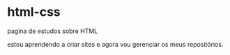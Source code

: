 # html-css
 pagina de estudos sobre HTML

 estou aprendendo a criar sites e agora vou gerenciar os meus repositórios. 
